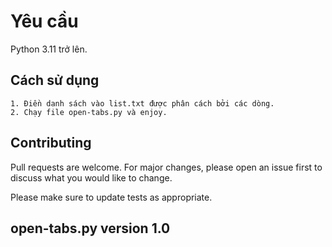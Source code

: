 # Yêu cầu

Python 3.11 trở lên.

## Cách sử dụng

```
1. Điền danh sách vào list.txt được phân cách bởi các dòng.
2. Chạy file open-tabs.py và enjoy.
```

## Contributing

Pull requests are welcome. For major changes, please open an issue first
to discuss what you would like to change.

Please make sure to update tests as appropriate.

## open-tabs.py version 1.0